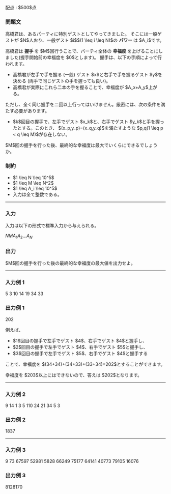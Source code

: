 
<div>

<span>

<span>

<p>
﻿配点 : $500$点
</p>

<div>

<section>

### **問題文**

<p>
高橋君は、あるパーティに特別ゲストとしてやってきました。
そこには一般ゲストが $N$人おり、一般ゲスト $i$$(1 \leq i \leq N)$の 
<strong>
パワー
</strong>
は $A_i$です。
</p>

<p>
高橋君は 
<strong>
握手
</strong>
を $M$回行うことで、パーティ全体の 
<strong>
幸福度
</strong>
を上げることにしました(握手開始前の幸福度を $0$とします)。
握手は、以下の手順によって行われます。
</p>

<ul>

<li>
高橋君が左手で手を握る (一般) ゲスト $x$と右手で手を握るゲスト $y$を決める (両手で同じゲストの手を握っても良い)。
</li>

<li>
高橋君が実際にこれら二本の手を握ることで、幸福度が $A_x+A_y$上がる。
</li>

</ul>

<p>
ただし、全く同じ握手を二回以上行ってはいけません。厳密には、次の条件を満たす必要があります。
</p>

<ul>

<li>
$k$回目の握手で、左手でゲスト $x_k$と、右手でゲスト $y_k$と手を握ったとする。このとき、 $(x_p,y_p)=(x_q,y_q)$を満たすような $p,q(1 \leq p < q \leq M)$が存在しない。
</li>

</ul>

<p>
$M$回の握手を行った後、最終的な幸福度は最大でいくらにできるでしょうか。
</p>

</section>

</div>

<div>

<section>

### **制約**

<ul>

<li>
$1 \leq N \leq 10^5$
</li>

<li>
$1 \leq M \leq N^2$
</li>

<li>
$1 \leq A_i \leq 10^5$
</li>

<li>
入力は全て整数である。
</li>

</ul>

</section>

</div>

---

<div>

<div>

<section>

### **入力**

<p>
入力は以下の形式で標準入力から与えられる。
</p>

<div>

$N$$M$$A_1$$A_2$$...$$A_N$
</div>

</section>

</div>

<div>

<section>

### **出力**

<p>
$M$回の握手を行った後の最終的な幸福度の最大値を出力せよ。
</p>

</section>

</div>

</div>

---

<div>

<section>

### **入力例 1**

<div>

5 3
10 14 19 34 33

</div>

</section>

</div>

<div>

<section>

### **出力例 1**

<div>

202

</div>

<p>
例えば、
</p>

<ul>

<li>
$1$回目の握手で左手でゲスト $4$、右手でゲスト $4$と握手し、
</li>

<li>
$2$回目の握手で左手でゲスト $4$、右手でゲスト $5$と握手し、
</li>

<li>
$3$回目の握手で左手でゲスト $5$、右手でゲスト $4$と握手する
</li>

</ul>

<p>
ことで、幸福度を $(34+34)+(34+33)+(33+34)=202$とすることができます。
</p>

<p>
幸福度を $203$以上にはできないので、答えは $202$となります。
</p>

</section>

</div>

---

<div>

<section>

### **入力例 2**

<div>

9 14
1 3 5 110 24 21 34 5 3

</div>

</section>

</div>

<div>

<section>

### **出力例 2**

<div>

1837

</div>

</section>

</div>

---

<div>

<section>

### **入力例 3**

<div>

9 73
67597 52981 5828 66249 75177 64141 40773 79105 16076

</div>

</section>

</div>

<div>

<section>

### **出力例 3**

<div>

8128170

</div>

</section>

</div>

</span>

</span>

</div>
